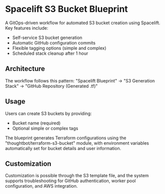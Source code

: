 # Spacelift S3 Bucket Blueprint

A GitOps-driven workflow for automated S3 bucket creation using Spacelift. Key features include:

- Self-service S3 bucket generation
- Automatic GitHub configuration commits
- Flexible tagging options (simple and complex)
- Scheduled stack cleanup after 1 hour

## Architecture

The workflow follows this pattern:
"Spacelift Blueprint" → "S3 Generation Stack" → "GitHub Repository (Generated .tf)"

## Usage

Users can create S3 buckets by providing:
- Bucket name (required)
- Optional simple or complex tags

The blueprint generates Terraform configurations using the "thoughtbot/terraform-s3-bucket" module, with environment variables automatically set for bucket details and user information.

## Customization

Customization is possible through the S3 template file, and the system supports troubleshooting for GitHub authentication, worker pool configuration, and AWS integration.